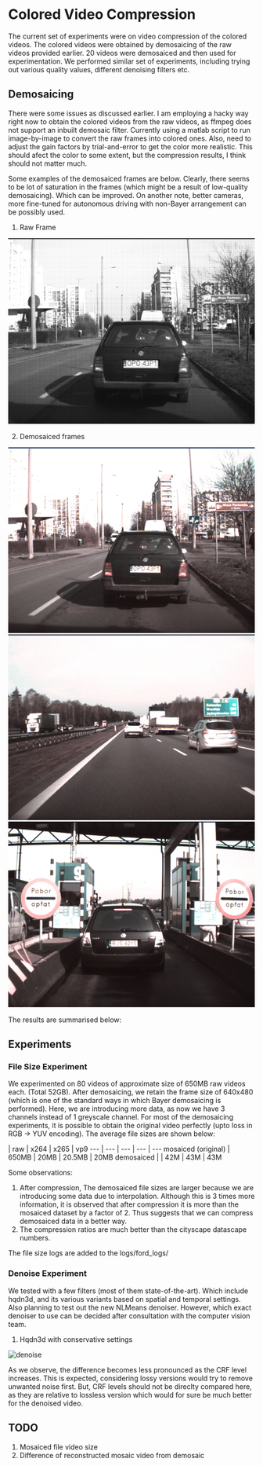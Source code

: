 # Colored Video Compression
The current set of experiments were on video compression of the colored videos. The colored videos were obtained by demosaicing of the raw videos provided earlier. 
20 videos were demosaiced and then used for experimentation. We performed similar set of experiments, including trying out various quality values, different denoising filters etc.

## Demosaicing
There were some issues as discussed earlier. I am employing a hacky way right now to obtain the colored videos from the raw videos, as ffmpeg does not support an inbuilt demosaic filter. Currently using a matlab script to run image-by-image to convert the raw frames into colored ones. Also, need to adjust the gain factors by trial-and-error to get the color more realistic. This should afect the color to some extent, but the compression results, I think should not matter much. 

Some examples of the demosaiced frames are below. Clearly, there seems to be lot of saturation in the frames (which might be a result of low-quality demosaicing). Which can be improved. On another note, better cameras, more fine-tuned for autonomous driving with non-Bayer arrangement can be possibly used.

1. Raw Frame

![raw frame](images/image34.png)

2. Demosaiced frames

![frame1](images/demosaic_image42.png)
![frame2](images/demosaic_image335.png)
![frame3](images/demosaic_image462.png)

The results are summarised below:
## Experiments

### File Size Experiment
We experimented on 80 videos of approximate size of 650MB raw videos each. (Total 52GB).
After demosaicing, we retain the frame size of 640x480 (which is one of the standard ways in which Bayer demosaicing is performed). Here, we are introducing more data, as now we have 3 channels instead of 1 greyscale channel.
For most of the demosaicing experiments, it is possible to obtain the original video perfectly (upto loss in RGB -> YUV encoding).
The average file sizes are shown below:


 | raw | x264 | x265 | vp9
--- | --- | --- | --- | ---
mosaiced (original) | 650MB | 20MB | 20.5MB | 20MB 
demosaiced  |  | 42M   | 43M   | 43M

Some observations:

1. After compression, The demosaiced file sizes are larger because we are introducing some data due to interpolation. Although this is 3 times more information, it is observed that after compression it is more than the mosaiced dataset by a factor of 2. 
Thus suggests that we can compress demosaiced data in a better way.
2. The compression ratios are much better than the cityscape datascape numbers. 



The file size logs are added to the logs/ford_logs/
### Denoise Experiment
We tested with a few filters (most of them state-of-the-art). Which include hqdn3d, and its various variants based on spatial and temporal settings.
Also planning to test out the new NLMeans denoiser. However, which exact denoiser to use can be decided after consultation with the computer vision team. 

1. Hqdn3d with conservative settings 

![denoise](https://docs.google.com/spreadsheets/d/1ApCN0lHEm9iqc4ftGyucQbUI8iKzediZ777BcaHSqHU/pubchart?oid=289480964&format=image)

As we observe, the difference becomes less pronounced as the CRF level increases. This is expected, considering lossy versions would try to remove unwanted noise first. But, CRF levels should not be direclty compared here, as they are relative to lossless version which would for sure be much better for the denoised video.

## TODO
1. Mosaiced file video size
2. Difference of reconstructed mosaic video from demosaic
